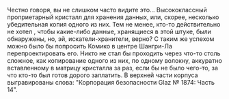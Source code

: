 Честно говоря, вы не слишком часто видите это... Высококлассный проприетарный кристалл для хранения данных, или, скорее, несколько убедительная копия одного из них. Тем не менее, кто-то действительно не хотел
, чтобы какие-либо данные, хранящиеся в этой штуке, были обнаружены, но, эй, искатели-хранители, верно? С таким же успехом можно было бы попросить Комико в центре Шангри-Ла перепроектировать его. Никто не стал бы проходить
через что-то столь сложное, как копирование одного из них, по одному волокну, аккуратно вставленному в матрицу кристалла за раз, если бы не было чего-то, за что кто-то был готов
дорого заплатить. В верхней части корпуса выгравированы слова: "Корпорация безопасности Glaz № 1874: Часть 14".
